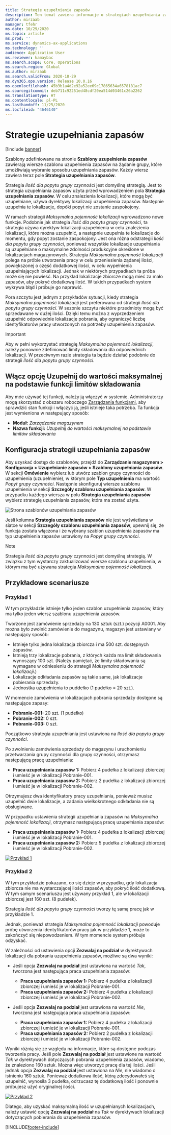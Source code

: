 ```yaml
---
title: Strategie uzupełniania zapasów
description: Ten temat zawiera informacje o strategiach uzupełniania zapasów i objaśnieniach, w jaki sposób można skorzystać z pola Strategia uzupełnienia zapasów w wierszach szablonu uzupełnienia grupy popytu w celu wybrania sposobu uzupełniania zapasów.
author: mirzaab
manager: tfehr
ms.date: 10/29/2020
ms.topic: article
ms.prod: ''
ms.service: dynamics-ax-applications
ms.technology: ''
audience: Application User
ms.reviewer: kamaybac
ms.search.scope: Core, Operations
ms.search.region: Global
ms.author: mirzaab
ms.search.validFrom: 2020-10-29
ms.dyn365.ops.version: Release 10.0.16
ms.openlocfilehash: 45b3b1a4d2e92a52ee69c17865634a6578181ac7
ms.sourcegitcommit: deb711c92251ed48cdf20ea514d03461c26a2262
ms.translationtype: HT
ms.contentlocale: pl-PL
ms.lasthandoff: 11/25/2020
ms.locfileid: "4646140"
---
```

# <a name="replenishment-strategies"></a>Strategie uzupełniania zapasów

[!include [banner](../includes/banner.md)]

Szablony zdefiniowane na stronie **Szablony uzupełnienia zapasów** zawierają wiersze szablonu uzupełnienia zapasów na żądanie grupy, które umożliwiają wybranie sposobu uzupełniania zapasów. Każdy wiersz zawiera teraz pole **Strategia uzupełniania zapasów**.

Strategia *Ilość dla popytu grupy czynności* jest domyślną strategią. Jest to strategia uzupełniania zapasów użyta przed wprowadzeniem pola **Strategia uzupełniania zapasów**. W celu znalezienia lokalizacji, które mogą być uzupełniane, używa dyrektywy lokalizacji uzupełnienia zapasów. Następnie uzupełnia te lokalizacje, dopóki popyt nie zostanie zaspokojony.

W ramach strategii *Maksymalna pojemność lokalizacji* wprowadzono nowe funkcje. Podobnie jak strategia *Ilość dla popytu grupy czynności*, ta strategia używa dyrektyw lokalizacji uzupełnienia w celu znalezienia lokalizacji, które można uzupełnić, a następnie uzupełnia te lokalizacje do momentu, gdy popyt zostanie zaspokojony. Jest ona różna odstrategii *Ilość dla popytu grupy czynności*, ponieważ wszystkie lokalizacje uzupełniania są uzupełniane o maksymalne zdolności produkcyjne określone w lokalizacjach magazynowych. Strategia *Maksymalna pojemność lokalizacji* polega na próbie utworzenia pracy w celu przeniesienia żądanej ilości, powiększonej o część dodatkowej ilości, w celu wypełnienia uzupełniających lokalizacji. Jednak w niektórych przypadkach ta próba może się nie powieść. Na przykład lokalizacje zbiorcze mogą mieć za mało zapasów, aby pokryć dodatkową ilość. W takich przypadkach system wykrywa błąd i próbuje go naprawić.

Pora szczytu jest jednym z przykładów sytuacji, kiedy strategia *Maksymalna pojemność lokalizacji* jest preferowana od strategii *Ilość dla popytu grupy czynności*. W sezonie szczytu niektóre przedmioty mogą być sprzedawane w dużej ilości. Dzięki temu można z wyprzedzeniem uzupełnić odpowiednie lokalizacje pobrania, aby ograniczyć liczbę identyfikatorów pracy utworzonych na potrzeby uzupełnienia zapasów.

> [!IMPORTANT]
> Aby w pełni wykorzystać strategię *Maksymalna pojemność lokalizacji*, należy ponownie zdefiniować limity składowania dla odpowiednich lokalizacji. W przeciwnym razie strategia ta będzie działać podobnie do strategii *Ilość dla popytu grupy czynności*.

## <a name="turn-on-the-replenish-to-max-based-on-stocking-limits-feature"></a>Włącz opcję Uzupełnij do wartości maksymalnej na podstawie funkcji limitów składowania

Aby móc używać tej funkcji, należy ją włączyć w systemie. Administratorzy mogą skorzystać z obszaru roboczego [Zarządzania funkcjami](../../fin-ops-core/fin-ops/get-started/feature-management/feature-management-overview.md), aby sprawdzić stan funkcji i włączyć ją, jeśli istnieje taka potrzeba. Ta funkcja jest wymieniona w następujący sposób:

- **Moduł:** *Zarządzanie magazynem*
- **Nazwa funkcji:** *Uzupełnij do wartości maksymalnej na podstawie limitów składowania*

## <a name="set-up-replenishment-strategies"></a>Konfiguracja strategii uzupełniania zapasów

Aby uzyskać dostęp do szablonów, przejdź do **Zarządzanie magazynem \> Konfiguracja \> Uzupełnianie zapasów \> Szablony uzupełniania zapasów**. W sekcji **Omówienie** wybierz lub utwórz szablon grupy czynności do uzupełnienia (uzupełnienie), w którym pole **Typ uzupełnienia** ma wartość *Popyt grupy czynności*. Następnie skonfiguruj wiersze szablonu uzupełnienia w sekcji **Szczegóły szablonu uzupełniania zapasów**. W przypadku każdego wiersza w polu **Strategia uzupełniania zapasów** wybierz strategię uzupełniania zapasów, która ma zostać użyta.

![Strona szablonów uzupełniania zapasów](media/ReplenTempWaveDmdMaxLocCap.png "Strony szablonów uzupełniania zapasów")

Jeśli kolumna **Strategia uzupełniania zapasów** nie jest wyświetlana w siatce w sekcji **Szczegóły szablonu uzupełniania zapasów**, upewnij się, że funkcja została włączona i że wybrany szablon uzupełnienia zapasów ma typ uzupełnienia zapasów ustawiony na *Popyt grupy czynności*.

> [!NOTE]
> Strategia *Ilość dla popytu grupy czynności* jest domyślną strategią. W związku z tym wystarczy zaktualizować wiersze szablonu uzupełnienia, w którym ma być używana strategia *Maksymalna pojemność lokalizacji*.

## <a name="example-scenarios"></a>Przykładowe scenariusze

### <a name="example-1"></a>Przykład 1

W tym przykładzie istnieje tylko jeden szablon uzupełnienia zapasów, który ma tylko jeden wiersz szablonu uzupełnienia zapasów.

Tworzone jest zamówienie sprzedaży na 130 sztuk (szt.) pozycji A0001. Aby można było zwolnić zamówienie do magazynu, magazyn jest ustawiany w następujący sposób:

- Istnieje tylko jedna lokalizacja zbiorcza i ma 500 szt. dostępnych zapasów.
- Istnieją trzy lokalizacje pobrania, z których każda ma limit składowania wynoszący 100 szt. (Należy pamiętać, że limity składowania są wymagane w odniesieniu do strategii *Maksymalna pojemność lokalizacji*.)
- Lokalizacje odkładania zapasów są takie same, jak lokalizacje pobierania sprzedaży.
- Jednostka uzupełnienia to puddełko (1 pudełko = 20 szt.).

W momencie zamówienia w lokalizacjach pobrania sprzedaży dostępne są następujące zapasy:

- **Pobranie-001:** 20 szt. (1 pudełko)
- **Pobranie-002:** 0 szt.
- **Pobranie-003:** 0 szt.

Początkowo strategia uzupełniania jest ustawiona na *Ilość dla popytu grupy czynności*.

Po zwolnieniu zamówienia sprzedaży do magazynu i uruchomieniu przetwarzania grupy czynności dla grupy czynności, otrzymasz następującą pracę uzupełniania:

- **Praca uzupełniania zapasów 1:** Pobierz 4 pudełka z lokalizacji zbiorczej i umieść je w lokalizacji Pobranie-001.
- **Praca uzupełniania zapasów 2:** Pobierz 2 pudełka z lokalizacji zbiorczej i umieść je w lokalizacji Pobranie-002.

Otrzymujesz dwa identyfikatory pracy uzupełniania, ponieważ musisz uzupełnić dwie lokalizacje, a zadania wielkokrotnego odkładania nie są obsługiwane.

W przypadku ustawienia strategii uzupełniania zapasów na *Maksymalna pojemność lokalizacji*, otrzymasz następującą pracę uzupełniania zapasów:

- **Praca uzupełniania zapasów 1:** Pobierz 4 pudełka z lokalizacji zbiorczej i umieść je w lokalizacji Pobranie-001.
- **Praca uzupełniania zapasów 2:** Pobierz 5 pudełka z lokalizacji zbiorczej i umieść je w lokalizacji Pobranie-002.

[![Przykład 1](media/ReplenTemp_example_1.png "Przykład 1")](media/ReplenTemp_example_1_large.png)

### <a name="example-2"></a>Przykład 2

W tym przykładzie pokazano, co się dzieje w przypadku, gdy lokalizacja zbiorcza nie ma wystarczającej ilości zapasów, aby pokryć ilość dodatkową. W tym samym scenariuszu jest używany przykład 1, ale w lokalizacji zbiorczej jest 160 szt. (8 pudełek).

Strategia *Ilość dla popytu grupy czynności* tworzy tę samą pracę jak w przykładzie 1.

Jednak, ponieważ strategia *Maksymalna pojemność lokalizacji* powoduje próbę utworzenia identyfikatorów pracy jak w przykładzie 1, może to zakończyć się niepowodzeniem. W tym momencie system próbuje odzyskać.

W zależności od ustawienia opcji **Zezwalaj na podział** w dyrektywach lokalizacji dla pobrania uzupełnienia zapasów, możliwe są dwa wyniki:

- Jeśli opcja **Zezwalaj na podział** jest ustawiona na wartość *Tak*, tworzona jest następująca praca uzupełniania zapasów:

    - **Praca uzupełniania zapasów 1:** Pobierz 4 pudełka z lokalizacji zbiorczej i umieść je w lokalizacji Pobranie-001.
    - **Praca uzupełniania zapasów 2:** Pobierz 4 pudełka z lokalizacji zbiorczej i umieść je w lokalizacji Pobranie-002.

- Jeśli opcja **Zezwalaj na podział** jest ustawiona na wartość *Nie*, tworzona jest następująca praca uzupełniania zapasów:

    - **Praca uzupełniania zapasów 1:** Pobierz 4 pudełka z lokalizacji zbiorczej i umieść je w lokalizacji Pobranie-001.
    - **Praca uzupełniania zapasów 2:** Pobierz 2 pudełka z lokalizacji zbiorczej i umieść je w lokalizacji Pobranie-002.

Wyniki różnią się ze względu na informacje, które są dostępne podczas tworzenia pracy. Jeśli pole **Zezwalaj na podział** jest ustawione na wartość *Tak* w dyrektywach dotyczących pobrania uzupełnienia zapasów, wiadomo, że znaleziono 160 sztuk. Można więc utworzyć pracę dla tej ilości. Jeśli jednak opcja **Zezwalaj na podział** jest ustawiona na *Nie*, nie wiadomo o istnieniu 160 sztuk. Ponieważ dodatkowa ilość, którą zdecydowałeś się uzupełnić, wynosiła 3 pudełka, odrzucasz tę dodatkową ilość i ponownie próbujesz użyć oryginalnej ilości.

[![Przykład 2](media/ReplenTemp_example_2.png "Przykład 2")](media/ReplenTemp_example_2_large.png)

Dlatego, aby uzyskać maksymalną ilość w uzupełnianych lokalizacjach, należy ustawić opcję **Zezwalaj na podział** na *Tak* w dyrektywach lokalizacji dotyczących pobierania do uzupełnienia zapasów.


[!INCLUDE[footer-include](../../includes/footer-banner.md)]